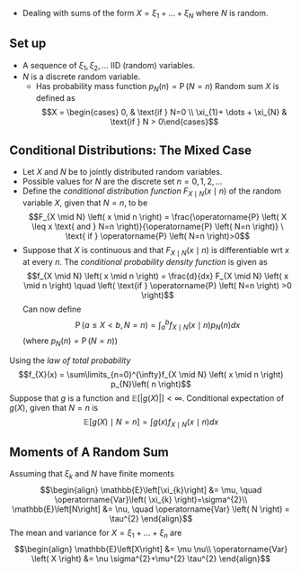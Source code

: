 - Dealing with sums of the form $X = \xi_{1}+ \dots + \xi_{N}$ where $N$ is random.
## Set up
- A sequence of $\xi_{1}, \xi_{2}, \dots$ IID (random) variables.
- $N$ is a discrete random variable.
	- Has probability mass function $p_{N}(n) = \operatorname{P} \left( N=n \right)$
Random sum $X$ is defined as 
$$X = \begin{cases} 0,  &  \text{if } N=0 \\
 \xi_{1}+ \dots + \xi_{N}  & \text{if } N > 0\end{cases}$$
## Conditional Distributions: The Mixed Case
- Let $X$ and $N$ be to jointly distributed random variables. 
- Possible values for $N$ are the discrete set $n=0,1,2,\dots$
- Define the *conditional distribution function* $F_{X \mid N} \left( x \mid n \right)$ of the random variable $X$, given that $N=n$, to be
$$F_{X \mid N} \left( x \mid n \right) = \frac{\operatorname{P} \left( X \leq x \text{ and } N=n \right)}{\operatorname{P} \left( N=n \right)} \ \text{ if } \operatorname{P} \left( N=n \right)>0$$
- Suppose that $X$ is continuous and that $F_{X \mid N} \left( x \mid n \right)$ is differentiable wrt $x$ at every $n$. The *conditional probability density function* is given as 
$$f_{X \mid N} \left( x \mid n \right) = \frac{d}{dx} F_{X \mid N} \left( x \mid n \right) \quad \left( \text{if } \operatorname{P} \left( N=n \right) >0 \right)$$
Can now define
$$\operatorname{P} \left( a \leq X < b, N=n \right) = \int_{a}^{b} f_{X \mid N} \left( x \mid n \right) p_{N}\left( n \right)dx$$
(where $p_{N}(n)= \operatorname{P} \left( N=n \right)$)

Using the *law of total probability* 
$$f_{X}(x) = \sum\limits_{n=0}^{\infty}f_{X \mid N} \left( x \mid n \right) p_{N}\left( n \right)$$
Suppose that $g$ is a function and $\mathbb{E}\left[\left\vert g(X) \right\vert\right] < \infty$. Conditional expectation of $g(X)$, given that $N=n$ is 
$$\mathbb{E}\left[g(X) \mid N=n\right] = \int g(x) f_{X \mid N} \left( x \mid n \right) dx$$
## Moments of A Random Sum
Assuming that $\xi_{k}$ and $N$ have finite moments 
$$\begin{align}
\mathbb{E}\left[\xi_{k}\right] &= \mu, \quad \operatorname{Var}\left( \xi_{k} \right)=\sigma^{2}\\
\mathbb{E}\left[N\right] &= \nu, \quad \operatorname{Var} \left( N \right) = \tau^{2}
\end{align}$$
The mean and variance for $X = \xi_{1}+\dots +\xi_{n}$ are
$$\begin{align}
\mathbb{E}\left[X\right] &= \mu \nu\\
\operatorname{Var} \left( X \right) &= \nu \sigma^{2}+\mu^{2} \tau^{2}
\end{align}$$